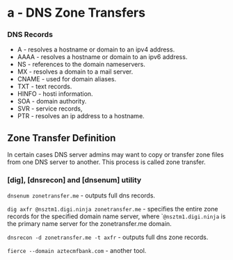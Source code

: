 # a - DNS Zone Transfers

### DNS Records

* A - resolves a hostname or domain to an ipv4 address.
* AAAA - resolves a hostname or domain to an ipv6 address.
* NS - references to the domain nameservers.
* MX - resolves a domain to a mail server.
* CNAME - used for domain aliases.
* TXT - text records.
* HINFO - hosti information.
* SOA - domain authority.
* SVR - service records,
* PTR - resolves an ip address to a hostname.

## Zone Transfer Definition

In certain cases DNS server admins may want to copy or transfer zone files from one DNS server to another. This process is called zone transfer.

### \[dig], \[dnsrecon] and \[dnsenum] utility

`dnsenum zonetransfer.me` - outputs full dns records.

`dig axfr @nsztm1.digi.ninja zonetransfer.me` - specifies the entire zone records for the specified domain name server, where \``@nsztm1.digi.ninja`  is the primary name server for the zonetransfer.me domain.

`dnsrecon -d zonetransfer.me -t axfr` - outputs full dns zone records.

`fierce --domain aztecmfbank.com` - another tool.

